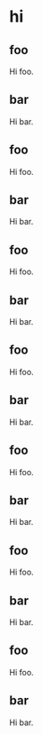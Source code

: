 # hi

## foo

Hi foo.

## bar

Hi bar.

## foo

Hi foo.

## bar

Hi bar.

## foo

Hi foo.

## bar

Hi bar.

## foo

Hi foo.

## bar

Hi bar.

## foo

Hi foo.

## bar

Hi bar.

## foo

Hi foo.

## bar

Hi bar.

## foo

Hi foo.

## bar

Hi bar.
